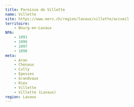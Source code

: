 ```yaml
---
title: Paroisse de Villette
name: Villette
site: https://www.eerv.ch/region/lavaux/villette/accueil
territoire:
    - Bourg-en-Lavaux
NPA:
    - 1091
    - 1096
    - 1097
    - 1098
meta:
    - Aran
    - Chenaux
    - Cully
    - Épesses
    - Grandvaux
    - Riex
    - Villette
    - Villette (Lavaux)
region: Lavaux
---
```

